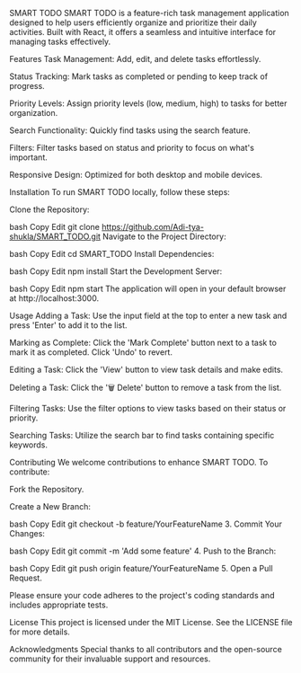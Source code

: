 SMART TODO
SMART TODO is a feature-rich task management application designed to help users efficiently organize and prioritize their daily activities. Built with React, it offers a seamless and intuitive interface for managing tasks effectively.

Features
Task Management: Add, edit, and delete tasks effortlessly.​


Status Tracking: Mark tasks as completed or pending to keep track of progress.​

Priority Levels: Assign priority levels (low, medium, high) to tasks for better organization.​

Search Functionality: Quickly find tasks using the search feature.​

Filters: Filter tasks based on status and priority to focus on what's important.​

Responsive Design: Optimized for both desktop and mobile devices.​

Installation
To run SMART TODO locally, follow these steps:

Clone the Repository:

bash
Copy
Edit
git clone https://github.com/Adi-tya-shukla/SMART_TODO.git
Navigate to the Project Directory:

bash
Copy
Edit
cd SMART_TODO
Install Dependencies:

bash
Copy
Edit
npm install
Start the Development Server:

bash
Copy
Edit
npm start
The application will open in your default browser at http://localhost:3000.

Usage
Adding a Task: Use the input field at the top to enter a new task and press 'Enter' to add it to the list.​

Marking as Complete: Click the 'Mark Complete' button next to a task to mark it as completed. Click 'Undo' to revert.​

Editing a Task: Click the 'View' button to view task details and make edits.​

Deleting a Task: Click the '🗑 Delete' button to remove a task from the list.​

Filtering Tasks: Use the filter options to view tasks based on their status or priority.​

Searching Tasks: Utilize the search bar to find tasks containing specific keywords.​

Contributing
We welcome contributions to enhance SMART TODO. To contribute:

Fork the Repository.

Create a New Branch:

bash
Copy
Edit
git checkout -b feature/YourFeatureName
3. Commit Your Changes:

bash
Copy
Edit
git commit -m 'Add some feature'
4. Push to the Branch:

bash
Copy
Edit
git push origin feature/YourFeatureName
5. Open a Pull Request.

Please ensure your code adheres to the project's coding standards and includes appropriate tests.

License
This project is licensed under the MIT License. See the LICENSE file for more details.

Acknowledgments
Special thanks to all contributors and the open-source community for their invaluable support and resources.

